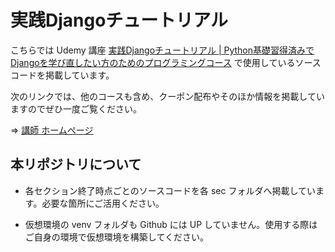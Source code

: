 # 実践Djangoチュートリアル


こちらでは Udemy 講座 [実践Djangoチュートリアル | Python基礎習得済みでDjangoを学び直したい方のためのプログラミングコース](https://www.udemy.com/course/tutorial-django/?referralCode=AA58F0C79CBE92570107) で使用しているソースコードを掲載しています。

次のリンクでは、他のコースも含め、クーポン配布やそのほか情報を掲載していますのでぜひ一度ご覧ください。

=> [講師 ホームページ](https://takux.one)

## 本リポジトリについて

- 各セクション終了時点ごとのソースコードを各 sec フォルダへ掲載しています。必要な箇所にご活用ください。

- 仮想環境の venv フォルダも Github には UP していません。使用する際はご自身の環境で仮想環境を構築してください。
